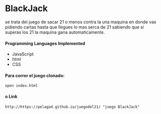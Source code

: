 # BlackJack 
se trata del juego de sacar 21 o menos contra la una maquina en donde vas pidiendo cartas hasta que llegues lo mas serca de 21 sabiendo que si superas los 21 la maquina gana automaticamente.  


#### Programming Languages Implemented 
- JavaScript
- html
- CSS

#### Para correr el juego clonado:
```
open index.html
```
#### o Link
```
http://https://pelagod.github.io/juegodel21/ "juego BlackJack"
```
